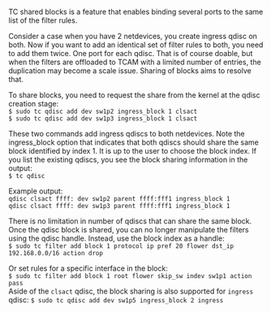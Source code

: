 
TC shared blocks is a feature that enables binding several ports to the same list of the filter rules.  

Consider a case when you have 2 netdevices, you create ingress qdisc on both. Now if you want to add an identical set of filter rules to both, you need to add them twice. One port for each qdisc. That is of course doable, but when the filters are offloaded to TCAM with a limited number of entries, the duplication may become a scale issue. Sharing of blocks aims to resolve that.  

To share blocks, you need to request the share from the kernel at the qdisc creation stage:  
`$ sudo tc qdisc add dev sw1p2 ingress_block 1 clsact`  
`$ sudo tc qdisc add dev sw1p3 ingress_block 1 clsact`  

These two commands add ingress qdiscs to both netdevices. Note the ingress_block option that indicates that both qdiscs should share the same block identified by index 1. It is up to the user to choose the block index.
If you list the existing qdiscs, you see the block sharing information in the output:  
`$ tc qdisc`  

Example output:  
`qdisc clsact ffff: dev sw1p2 parent ffff:fff1 ingress_block 1`  
`qdisc clsact ffff: dev sw1p3 parent ffff:fff1 ingress_block 1`  

There is no limitation in number of qdiscs that can share the same block.  
Once the qdisc block is shared, you can no longer manipulate the filters using the qdisc handle. Instead, use the block index as a handle:  
`$ sudo tc filter add block 1 protocol ip pref 20 flower dst_ip 192.168.0.0/16 action drop`  

Or set rules for a specific interface in the block:  
`$ sudo tc filter add block 1 root flower skip_sw indev sw1p1 action pass`  
Aside of the `clsact` qdisc, the block sharing is also supported for `ingress` qdisc:
`$ sudo tc qdisc add dev sw1p5 ingress_block 2 ingress`  
